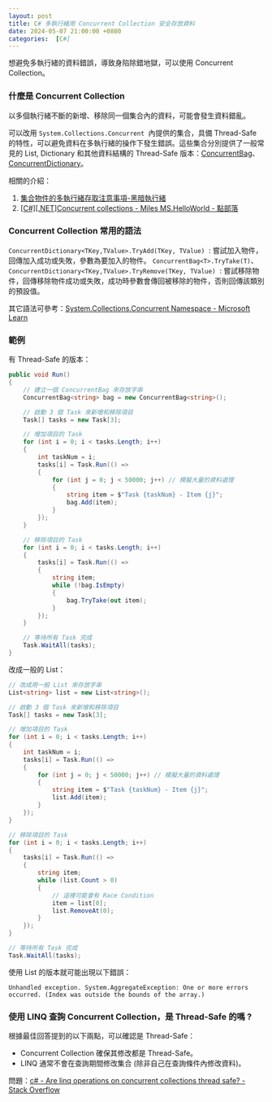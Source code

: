 ```yaml
---
layout: post
title: C# 多執行緒用 Concurrent Collection 安全存放資料
date: 2024-05-07 21:00:00 +0800
categories:  [C#]
--- 
```


想避免多執行緒的資料錯誤，導致身陷除錯地獄，可以使用 Concurrent Collection。

### 什麼是 Concurrent Collection

以多個執行緒不斷的新增、移除同一個集合內的資料，可能會發生資料錯亂。

可以改用 `System.Collections.Concurrent`  內提供的集合，具備 Thread-Safe 的特性，可以避免資料在多執行緒的操作下發生錯誤。這些集合分別提供了一般常見的 List, Dictionary 和其他資料結構的 Thread-Safe 版本：[ConcurrentBag](https://learn.microsoft.com/zh-tw/dotnet/api/system.collections.concurrent.concurrentbag-1?view=net-8.0)、[ConcurrentDictionary](https://learn.microsoft.com/zh-tw/dotnet/api/system.collections.concurrent.concurrentdictionary-2?view=net-8.0)。

相關的介紹：

1. [集合物件的多執行緒存取注意事項-黑暗執行緒](https://blog.darkthread.net/blog/concurrentdictionary/)
2. [\[C#\]\[.NET\]Concurrent collections - Miles MS.HelloWorld - 點部落](https://dotblogs.com.tw/mileslin/2016/03/13/150234)


### Concurrent Collection 常用的語法

`ConcurrentDictionary<TKey,TValue>.TryAdd(TKey, TValue)`  : 嘗試加入物件，回傳加入成功或失敗，參數為要加入的物件。 
`ConcurrentBag<T>.TryTake(T)`、`ConcurrentDictionary<TKey,TValue>.TryRemove(TKey, TValue)`  : 嘗試移除物件，回傳移除物件成功或失敗，成功時參數會傳回被移除的物件，否則回傳該類別的預設值。

其它語法可參考：[System.Collections.Concurrent Namespace - Microsoft Learn](https://learn.microsoft.com/en-us/dotnet/api/system.collections.concurrent?view=net-8.0 )

### 範例

有 Thread-Safe 的版本：

```cs
public void Run()
{
    // 建立一個 ConcurrentBag 來存放字串
    ConcurrentBag<string> bag = new ConcurrentBag<string>();

    // 啟動 3 個 Task 來新增和移除項目
    Task[] tasks = new Task[3];

    // 增加項目的 Task
    for (int i = 0; i < tasks.Length; i++)
    {
        int taskNum = i; 
        tasks[i] = Task.Run(() =>
        {
            for (int j = 0; j < 50000; j++) // 模擬大量的資料處理
            {
                string item = $"Task {taskNum} - Item {j}";
                bag.Add(item);
            }
        });
    }

    // 移除項目的 Task
    for (int i = 0; i < tasks.Length; i++)
    {
        tasks[i] = Task.Run(() =>
        {
            string item;
            while (!bag.IsEmpty)
            {
                bag.TryTake(out item);
            }
        });
    }

    // 等待所有 Task 完成
    Task.WaitAll(tasks);
}
```

改成一般的 List：

``` cs
// 改成用一般 List 來存放字串
List<string> list = new List<string>();

// 啟動 3 個 Task 來新增和移除項目
Task[] tasks = new Task[3];

// 增加項目的 Task
for (int i = 0; i < tasks.Length; i++)
{
    int taskNum = i; 
    tasks[i] = Task.Run(() =>
    {
        for (int j = 0; j < 50000; j++) // 模擬大量的資料處理
        {
            string item = $"Task {taskNum} - Item {j}";
            list.Add(item);
        }
    });
}

// 移除項目的 Task
for (int i = 0; i < tasks.Length; i++)
{
    tasks[i] = Task.Run(() =>
    {
        string item;
        while (list.Count > 0)
        {
            // 這裡可能會有 Race Condition
            item = list[0];
            list.RemoveAt(0);
        }
    });
}

// 等待所有 Task 完成
Task.WaitAll(tasks);
```

使用 List 的版本就可能出現以下錯誤：

```
Unhandled exception. System.AggregateException: One or more errors occurred. (Index was outside the bounds of the array.)
```

### 使用 LINQ 查詢 Concurrent Collection，是 Thread-Safe 的嗎 ?

根據最佳回答提到的以下兩點，可以確認是 Thread-Safe：

- Concurrent Collection 確保其修改都是 Thread-Safe。
- LINQ 通常不會在查詢期間修改集合 (除非自己在查詢條件內修改資料)。

問題：[c# - Are linq operations on concurrent collections thread safe? - Stack Overflow](https://stackoverflow.com/questions/27569747/are-linq-operations-on-concurrent-collections-thread-safe)